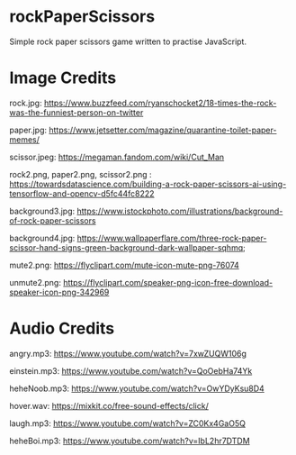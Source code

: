 # rockPaperScissors
Simple rock paper scissors game written to practise JavaScript.

# Image Credits
rock.jpg: https://www.buzzfeed.com/ryanschocket2/18-times-the-rock-was-the-funniest-person-on-twitter  

paper.jpg: https://www.jetsetter.com/magazine/quarantine-toilet-paper-memes/  

scissor.jpeg: https://megaman.fandom.com/wiki/Cut_Man  

rock2.png, paper2.png, scissor2.png : https://towardsdatascience.com/building-a-rock-paper-scissors-ai-using-tensorflow-and-opencv-d5fc44fc8222  

background3.jpg: https://www.istockphoto.com/illustrations/background-of-rock-paper-scissors  

background4.jpg: https://www.wallpaperflare.com/three-rock-paper-scissor-hand-signs-green-background-dark-wallpaper-sqhmq;  

mute2.png: https://flyclipart.com/mute-icon-mute-png-76074  

unmute2.png: https://flyclipart.com/speaker-png-icon-free-download-speaker-icon-png-342969  

# Audio Credits
angry.mp3: https://www.youtube.com/watch?v=7xwZUQW106g  

einstein.mp3: https://www.youtube.com/watch?v=QoOebHa74Yk  

heheNoob.mp3: https://www.youtube.com/watch?v=OwYDyKsu8D4  

hover.wav: https://mixkit.co/free-sound-effects/click/  

laugh.mp3: https://www.youtube.com/watch?v=ZC0Kx4GaO5Q  

heheBoi.mp3: https://www.youtube.com/watch?v=IbL2hr7DTDM